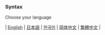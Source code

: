 <h3>Syntax</h3>

Choose your language

| [English](common/syntax_en) | [日本語](common/syntax_ja) | [한국어](common/syntax_ko) | [简体中文](common/syntax_zh-hans) | [繁體中文](common/syntax_zh-hant) |

